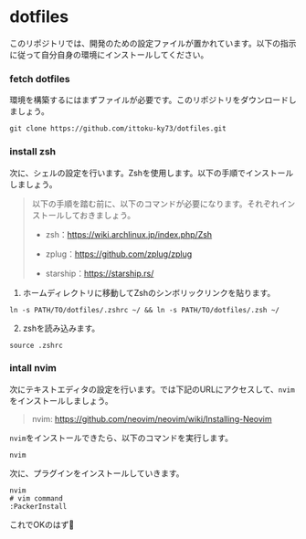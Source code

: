 # dotfiles

このリポジトリでは、開発のための設定ファイルが置かれています。以下の指示に従って自分自身の環境にインストールしてください。

### fetch dotfiles

環境を構築するにはまずファイルが必要です。このリポジトリをダウンロードしましょう。

```shell
git clone https://github.com/ittoku-ky73/dotfiles.git
```

### install zsh

次に、シェルの設定を行います。Zshを使用します。以下の手順でインストールしましょう。

> 以下の手順を踏む前に、以下のコマンドが必要になります。それぞれインストールしておきましょう。
>
> - zsh：https://wiki.archlinux.jp/index.php/Zsh
> - zplug：https://github.com/zplug/zplug
>
> - starship：https://starship.rs/

1. ホームディレクトリに移動してZshのシンボリックリンクを貼ります。

```shell
ln -s PATH/TO/dotfiles/.zshrc ~/ && ln -s PATH/TO/dotfiles/.zsh ~/
```

2. zshを読み込みます。

```shell
source .zshrc
```

### intall nvim
次にテキストエディタの設定を行います。では下記のURLにアクセスして、`nvim`をインストールしましょう。

> nvim: https://github.com/neovim/neovim/wiki/Installing-Neovim

`nvim`をインストールできたら、以下のコマンドを実行します。

```shell
nvim
```

次に、プラグインをインストールしていきます。

```shell
nvim
# vim command
:PackerInstall
```

これでOKのはず👏
